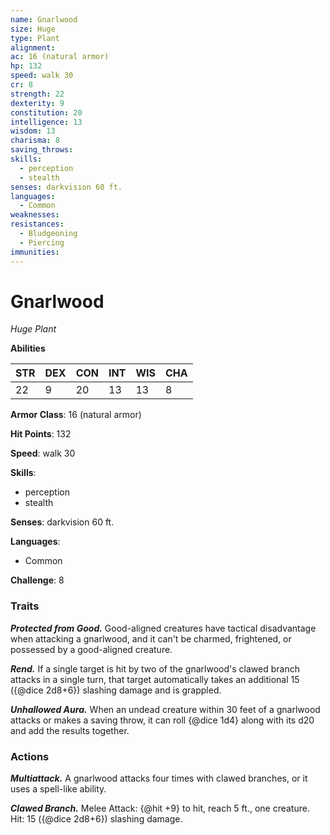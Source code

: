 ```yaml
---
name: Gnarlwood
size: Huge
type: Plant
alignment: 
ac: 16 (natural armor)
hp: 132
speed: walk 30
cr: 8
strength: 22
dexterity: 9
constitution: 20
intelligence: 13
wisdom: 13
charisma: 8
saving_throws:
skills:
  - perception
  - stealth
senses: darkvision 60 ft.
languages:
  - Common
weaknesses:
resistances:
  - Bludgeoning
  - Piercing
immunities:
---
```


# Gnarlwood

*Huge Plant*

**Abilities**

| STR | DEX | CON | INT | WIS | CHA |
| --- | --- | --- | --- | --- | --- |
| 22 | 9 | 20 | 13 | 13 | 8 |

**Armor Class**: 16 (natural armor)

**Hit Points**: 132

**Speed**: walk 30

**Skills**:
  - perception
  - stealth

**Senses**: darkvision 60 ft.

**Languages**:
  - Common

**Challenge**: 8

### Traits
***Protected from Good.*** Good-aligned creatures have tactical disadvantage when attacking a gnarlwood, and it can't be charmed, frightened, or possessed by a good-aligned creature.

***Rend.*** If a single target is hit by two of the gnarlwood's clawed branch attacks in a single turn, that target automatically takes an additional 15 ({@dice 2d8+6}) slashing damage and is grappled.

***Unhallowed Aura.*** When an undead creature within 30 feet of a gnarlwood attacks or makes a saving throw, it can roll {@dice 1d4} along with its d20 and add the results together.

### Actions
***Multiattack.*** A gnarlwood attacks four times with clawed branches, or it uses a spell-like ability.

***Clawed Branch.*** Melee Attack: {@hit +9} to hit, reach 5 ft., one creature. Hit: 15 ({@dice 2d8+6}) slashing damage.

